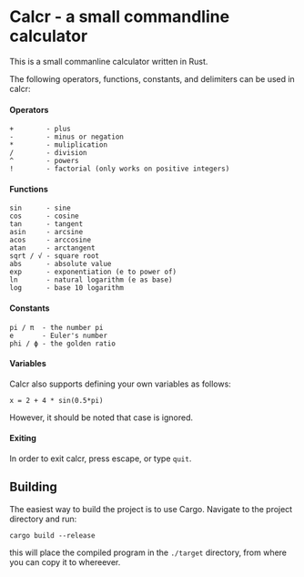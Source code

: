 Calcr - a small commandline calculator
======================================
This is a small commanline calculator written in Rust.

The following operators, functions, constants, and delimiters can be used in calcr:

#### Operators
```
+        - plus
-        - minus or negation
*        - muliplication
/        - division
^        - powers
!        - factorial (only works on positive integers)
```

#### Functions
```
sin      - sine
cos      - cosine
tan      - tangent
asin     - arcsine
acos     - arccosine
atan     - arctangent
sqrt / √ - square root
abs      - absolute value
exp      - exponentiation (e to power of)
ln       - natural logarithm (e as base)
log      - base 10 logarithm
```

#### Constants
```
pi / π  - the number pi
e       - Euler's number
phi / ϕ - the golden ratio
```

#### Variables
Calcr also supports defining your own variables as follows:
```
x = 2 + 4 * sin(0.5*pi)
```
However, it should be noted that case is ignored.

#### Exiting
In order to exit calcr, press escape, or type `quit`.

Building
--------
The easiest way to build the project is to use Cargo. Navigate to the project
directory and run:
```
cargo build --release
```
this will place the compiled program in the `./target` directory, from where
you can copy it to whereever.
